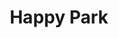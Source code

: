 ---
pid: ch175
title: Happy Park
location_transcription: 
coordinates: "[-75.163242827394, 39.952516892666]"
zipcode: '20002'
gen_neighborhood: 
neighborhood: 
outside_phl: 'Washington DC '
age: '9'
age_range: 6-13
instagram: 
image_file_name: ch_175.jpg
proposal_transcription: "[a park with trees and grass. a sign in the middle that says
  //Happy!// with hearts and smiling faces]"
topic: Environment,Uplifting
topic_summary: 0, 0
type: Plaque,Park
keywords_other: happy, happiness, park
credit: 
image_labels: 
twitter: 
facebook: 
permalink: "/monuments/ch175/"
layout: item-page
---